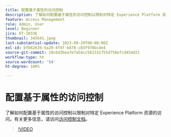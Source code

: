 ```yaml
---
title: 配置基于属性的访问控制
description: 了解如何配置基于属性的访问控制以限制对特定 Experience Platform 资源的访问。
feature: Access Management
role: Admin, User
level: Beginner
jira: KT-10336
thumbnail: 345641.jpeg
last-substantial-update: 2023-09-29T00:00:00Z
exl-id: bfb62634-5a20-4f4f-b878-c03f978bc4e4
source-git-commit: 10c6d3bea7e7a54cc562332755d758efcd45dd21
workflow-type: ht
source-wordcount: '54'
ht-degree: 100%

---
```


# 配置基于属性的访问控制

了解如何配置基于属性的访问控制以限制对特定 Experience Platform 资源的访问。有关更多信息，请访问[访问控制文档](https://experienceleague.adobe.com/docs/experience-platform/access-control/abac/overview.html?lang=zh-Hans)。

>[!VIDEO](https://video.tv.adobe.com/v/345641?learn=on)
